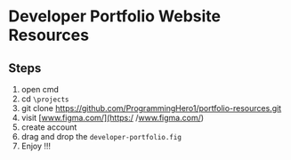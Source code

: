 # Developer Portfolio Website Resources
## Steps
1. open cmd
2. cd `\projects`
3. git clone https://github.com/ProgrammingHero1/portfolio-resources.git
4. visit [www.figma.com/](https:/ /www.figma.com/)
5. create account
6. drag and drop the `developer-portfolio.fig`
7. Enjoy !!! 
